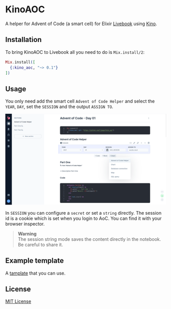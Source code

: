 # KinoAOC

A helper for Advent of Code (a smart cell) for Elixir [Livebook](https://github.com/livebook-dev/livebook) using [Kino](https://github.com/livebook-dev/kino).

## Installation

To bring KinoAOC to Livebook all you need to do is `Mix.install/2`:

```elixir
Mix.install([
  {:kino_aoc, "~> 0.1"}
])
```

## Usage

You only need add the smart cell `Advent of Code Helper` and select the `YEAR`,
`DAY`, set the `SESSION` and the output `ASSIGN TO`.

![Screenshot](priv/img/screen_1.png)

In `SESSION` you can configure a `secret` or set a `string` directly.
The session id is a cookie which is set when you login to AoC. You can
find it with your browser inspector.

> **Warning** <br/>
> The session string mode saves the content directly in the notebook. <br/>
> Be careful to share it.

## Example template

A [tamplate](priv/livebook/aoc_template.livemd) that you can use.

## License

[MIT License](LICENSE)
